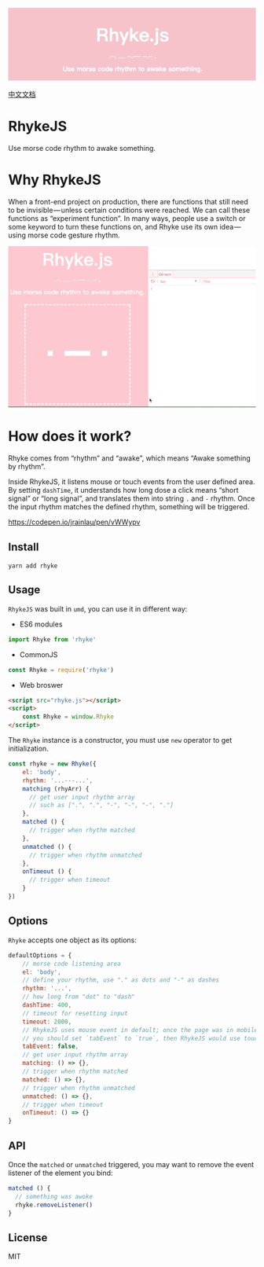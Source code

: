 ![Img](./imgs/banner.png)

[中文文档](https://segmentfault.com/a/1190000012046401)

# RhykeJS

Use morse code rhythm to awake something.

# Why RhykeJS
When a front-end project on production, there are functions that still need to be invisible — unless certain conditions were reached. We can call these functions as “experiment function”. In many ways, people use a switch or some keyword to turn these functions on, and Rhyke use its own idea — using morse code gesture rhythm.

![Img](./imgs/demo.gif)

# How does it work?
Rhyke comes from “rhythm” and “awake”, which means “Awake something by rhythm”.

Inside RhykeJS, it listens mouse or touch events from the user defined area. By setting `dashTime`, it understands how long dose a click means “short signal” or “long signal”, and translates them into string `.` and `-` rhythm. Once the input rhythm matches the defined rhythm, something will be triggered.

https://codepen.io/jrainlau/pen/vWWypv

## Install
```
yarn add rhyke
```

## Usage
`RhykeJS` was built in `umd`, you can use it in different way:

- ES6 modules
```javascript
import Rhyke from 'rhyke'
```

- CommonJS
```javascript
const Rhyke = require('rhyke')
```

- Web broswer
```html
<script src="rhyke.js"></script>
<script>
    const Rhyke = window.Rhyke
</script>
```

The `Rhyke` instance is a constructor, you must use `new` operator to get initialization.

```javascript
const rhyke = new Rhyke({
    el: 'body',
    rhythm: '...---...',
    matching (rhyArr) {
      // get user input rhythm array
      // such as [".", ".", "-", "-", "-", "."]
    },
    matched () {
      // trigger when rhythm matched
    },
    unmatched () {
      // trigger when rhythm unmatched
    },
    onTimeout () {
      // trigger when timeout
    }
})
```

## Options
`Rhyke` accepts one object as its options:
```javascript
defaultOptions = {
    // morse code listening area
    el: 'body',
    // define your rhythm, use "." as dots and "-" as dashes
    rhythm: '...',
    // how long from "dot" to "dash"
    dashTime: 400,
    // timeout for resetting input
    timeout: 2000,
    // RhykeJS uses mouse event in default; once the page was in mobile mode,
    // you should set `tabEvent` to `true`, then RhykeJS would use touch event in replace.
    tabEvent: false,
    // get user input rhythm array
    matching: () => {},
    // trigger when rhythm matched
    matched: () => {},
    // trigger when rhythm unmatched
    unmatched: () => {},
    // trigger when timeout
    onTimeout: () => {}
}
```

## API
Once the `matched` or `unmatched` triggered, you may want to remove the event listener of the element you bind:
```javascript
matched () {
  // something was awoke
  rhyke.removeListener()
}
```

## License
MIT
